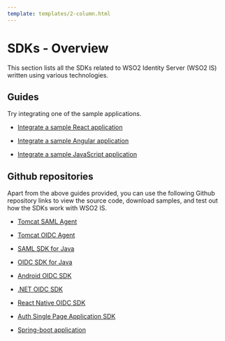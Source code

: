 ```yaml
---
template: templates/2-column.html
---
```


# SDKs - Overview

This section lists all the SDKs related to WSO2 Identity Server (WSO2 IS) written using various technologies. 

## Guides

Try integrating one of the sample applications.

- [Integrate a sample React application](../sdks/start-integrating-apps/integrate-a-react-app.md)

- [Integrate a sample Angular application](../sdks/start-integrating-apps/integrate-an-angular-app.md)

- [Integrate a sample JavaScript application](../sdks/start-integrating-apps/integrate-a-js-app.md)


## Github repositories

Apart from the above guides provided, you can use the following Github repository links to view the source code, download samples, and test out how the SDKs work with WSO2 IS.

- [Tomcat SAML Agent](https://github.com/asgardeo/asgardeo-tomcat-saml-agent)

- [Tomcat OIDC Agent](https://github.com/asgardeo/asgardeo-tomcat-oidc-agent)

- [SAML SDK for Java](https://github.com/asgardeo/asgardeo-java-saml-sdk)

- [OIDC SDK for Java](https://github.com/asgardeo/asgardeo-java-oidc-sdk)

- [Android OIDC SDK](https://github.com/asgardeo/asgardeo-android-oidc-sdk)

- [.NET OIDC SDK](https://github.com/asgardeo/asgardeo-dotnet-oidc-sdk)

- [React Native OIDC SDK](https://github.com/asgardeo/asgardeo-react-native-oidc-sdk)

- [Auth Single Page Application SDK](https://github.com/asgardeo/asgardeo-auth-spa-sdk)

- [Spring-boot application](https://github.com/wso2-extensions/identity-samples-spring-boot)






